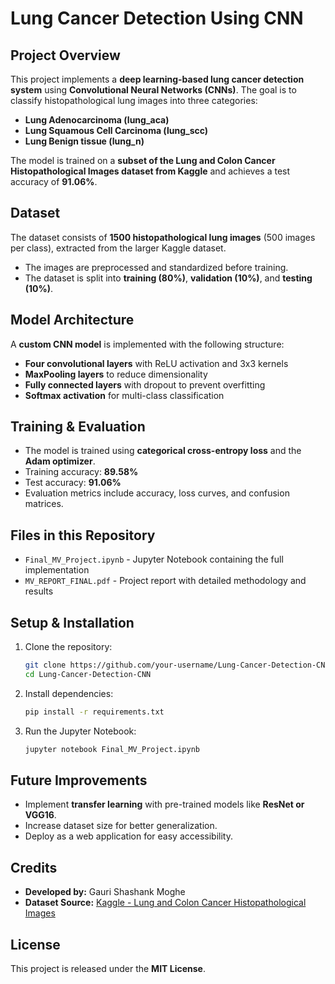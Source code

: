 # Lung Cancer Detection Using CNN

## Project Overview
This project implements a **deep learning-based lung cancer detection system** using **Convolutional Neural Networks (CNNs)**. The goal is to classify histopathological lung images into three categories:
- **Lung Adenocarcinoma (lung_aca)**
- **Lung Squamous Cell Carcinoma (lung_scc)**
- **Lung Benign tissue (lung_n)**

The model is trained on a **subset of the Lung and Colon Cancer Histopathological Images dataset from Kaggle** and achieves a test accuracy of **91.06%**.

## Dataset
The dataset consists of **1500 histopathological lung images** (500 images per class), extracted from the larger Kaggle dataset.
- The images are preprocessed and standardized before training.
- The dataset is split into **training (80%)**, **validation (10%)**, and **testing (10%)**.

## Model Architecture
A **custom CNN model** is implemented with the following structure:
- **Four convolutional layers** with ReLU activation and 3x3 kernels
- **MaxPooling layers** to reduce dimensionality
- **Fully connected layers** with dropout to prevent overfitting
- **Softmax activation** for multi-class classification

## Training & Evaluation
- The model is trained using **categorical cross-entropy loss** and the **Adam optimizer**.
- Training accuracy: **89.58%**
- Test accuracy: **91.06%**
- Evaluation metrics include accuracy, loss curves, and confusion matrices.

## Files in this Repository
- `Final_MV_Project.ipynb` - Jupyter Notebook containing the full implementation
- `MV_REPORT_FINAL.pdf` - Project report with detailed methodology and results

## Setup & Installation
1. Clone the repository:
   ```bash
   git clone https://github.com/your-username/Lung-Cancer-Detection-CNN.git
   cd Lung-Cancer-Detection-CNN
   ```
2. Install dependencies:
   ```bash
   pip install -r requirements.txt
   ```
3. Run the Jupyter Notebook:
   ```bash
   jupyter notebook Final_MV_Project.ipynb
   ```

## Future Improvements
- Implement **transfer learning** with pre-trained models like **ResNet or VGG16**.
- Increase dataset size for better generalization.
- Deploy as a web application for easy accessibility.

## Credits
- **Developed by:** Gauri Shashank Moghe
- **Dataset Source:** [Kaggle - Lung and Colon Cancer Histopathological Images](https://www.kaggle.com/datasets/andrewmvd/lung-and-colon-cancer-histopathological-images)

## License
This project is released under the **MIT License**.

